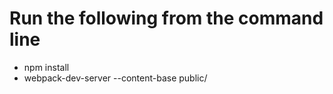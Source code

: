 # Run the following from the command line
* npm install
* webpack-dev-server --content-base public/
